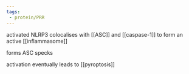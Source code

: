 ```yaml
---
tags:
 - protein/PRR
---
```

activated NLRP3 colocalises with [[ASC]] and [[caspase-1]] to form an active [[inflammasome]] 

forms ASC specks 

activation eventually leads to [[pyroptosis]]
